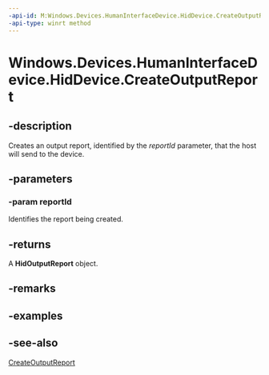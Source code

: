```yaml
---
-api-id: M:Windows.Devices.HumanInterfaceDevice.HidDevice.CreateOutputReport(System.UInt16)
-api-type: winrt method
---
```


<!-- Method syntax
public Windows.Devices.HumanInterfaceDevice.HidOutputReport CreateOutputReport(System.UInt16 reportId)
-->

# Windows.Devices.HumanInterfaceDevice.HidDevice.CreateOutputReport

## -description
Creates an output report, identified by the *reportId* parameter, that the host will send to the device.

## -parameters
### -param reportId
Identifies the report being created.

## -returns
A **HidOutputReport** object.

## -remarks

## -examples

## -see-also
[CreateOutputReport](hiddevice_createoutputreport_1734227882.md)